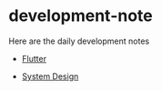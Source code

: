 # development-note

Here are the daily development notes

- [Flutter](https://github.com/leelai/development-note/tree/main/flutter)

- [System Design](https://github.com/leelai/development-note/tree/main/system_design)